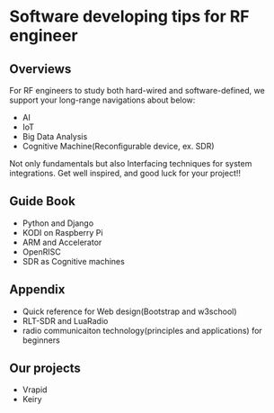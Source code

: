 # Software developing tips for RF engineer
## Overviews

For RF engineers to study both hard-wired and software-defined,
we support your long-range navigations about below:

* AI
* IoT
* Big Data Analysis
* Cognitive Machine(Reconfigurable device, ex. SDR)
 
Not only fundamentals but also Interfacing techniques for system integrations.
Get well inspired, and good luck for your project!! 

## Guide Book 

* Python and Django
* KODI on Raspberry Pi
* ARM and Accelerator
* OpenRISC
* SDR as Cognitive machines

## Appendix

* Quick reference for Web design(Bootstrap and w3school) 
* RLT-SDR and LuaRadio
* radio communicaiton technology(principles and applications) for beginners 

## Our projects

* Vrapid
* Keiry

